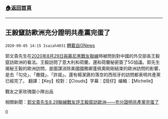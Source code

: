 ###  [:house:返回首頁](https://github.com/ourhimalayas/txt)
---

## 王毅竄訪歐洲充分證明共產黨完蛋了
`2020-09-05 14:15 Isaiah4031` [轉載自GNews](https://gnews.org/zh-hant/335873/)

郭文貴先生在[2020年8月29日與慕尼黑戰友聯線](https://gtv.org//?videoid=5f4a43b8fb4f61689a519303)時被問到對中國的外交部長王毅竄訪歐洲的看法。王毅訪問了意大利和荷蘭，還和荷蘭秘密簽了5G協議。郭先生揭秘王毅的歐洲訪問，是圖謀消除美國國務卿蓬佩奧剛剛結束的歐洲訪問的影響，是去「勾兌」、「撒錢」、「許諾」。還有楊潔篪的落空的西班牙的訪問都表明共產黨已經完了。
翻譯：【Key】校對：【Clouds】字幕：【班仔】编輯：【Michelle】

戰友之家玫瑰園小隊出品

相關新聞：[郭文貴先生8.29聯線戰友評王毅竄訪歐洲——充分證明共產黨完蛋了](https://gnews.org/zh-hant/323985/)



0
